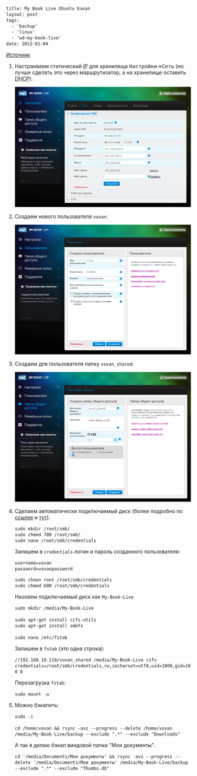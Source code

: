 ```
title: My Book Live Ubuntu бэкап
layout: post
tags:
  - 'backup'
  - 'linux'
  - 'wd-my-book-live'
date: 2012-01-04
```

[Источник](http://statuscritical.co.za/node/40)


1.  Настраиваем статический <acronym title="Internet Protocol">IP</acronym> для хранилища <kbd>Настройки</kbd>→<kbd>Сеть</kbd> (но лучше сделать это через маршрутизатор, а на хранилище оставить <acronym title="Dynamic Host Configuration Protocol">DHCP</acronym>).

    ![Настройка статического IP](/images/my-book-live-ubuntu-backup/my-book-live-ubuntu-backup__configure-1.png)

2.  Создаем нового пользователя `vovan`:

    ![Добавление нового пользователя](/images/my-book-live-ubuntu-backup/my-book-live-ubuntu-backup__configure-2.png)


3.  Создаем для пользователя папку `vovan_shared`:

    ![Добавление папки для пользователя](/images/my-book-live-ubuntu-backup/my-book-live-ubuntu-backup__configure-3.png)


4.  Сделаем автоматически подключаемый диск (более подробно по [ссылке](http://ubuntuforums.org/showthread.php?t=1658828) и [тут](https://help.ubuntu.com/community/MountWindowsSharesPermanently)).

    ```
    sudo mkdir /root/smb/
    sudo chmod 700 /root/smb/
    sudo nano /root/smb/credentials
    ```

    Запишем в `credentials` логин и пароль созданного пользователя:

    ```
    username=vovan
    password=vovanpassword
    ```

    ```
    sudo chown root /root/smb/credentials
    sudo chmod 600 /root/smb/credentials
    ```

    Назовем подключаемый диск как `My-Book-Live`

    ```
    sudo mkdir /media/My-Book-Live

    sudo apt-get install cifs-utils
    sudo apt-get install smbfs

    sudo nano /etc/fstab
    ```

    Запишем в `fstab` (это одна строка):

    ```
    //192.168.10.110/vovan_shared /media/My-Book-Live cifs credentials=/root/smb/credentials,rw,iocharset=utf8,uid=1000,gid=1000 0 0
    ```

    Перезагрузка `fstab`:

    ```
    sudo mount -a
    ```


5.  Можно бэкапить:

    ```
    sudo -i

    cd /home/vovan && rsync -avz --progress --delete /home/vovan /media/My-Book-Live/backup --exclude ".*" --exclude "Downloads"
    ```

    А так я делаю бэкап виндовой папки "Мои документы".

    ```
    cd '/media/Documents/Мои документы' && rsync -avz --progress --delete '/media/Documents/Мои документы' /media/My-Book-Live/backup --exclude ".*" --exclude "Thumbs.db"
    ```
